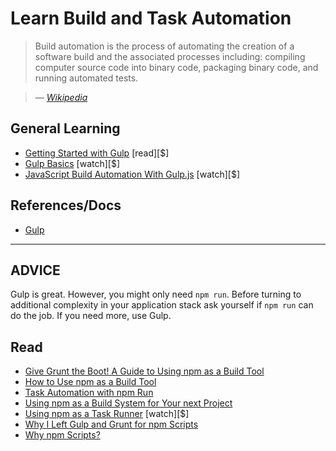 # Learn Build and Task Automation

> Build automation is the process of automating the creation of a software build and the associated processes including: compiling computer source code into binary code, packaging binary code, and running automated tests.

><cite>&#8212; [Wikipedia](https://en.wikipedia.org/wiki/Build_automation)</cite>

## General Learning

- [Getting Started with Gulp](https://www.amazon.com/Getting-Started-Gulp-Travis-Maynard/dp/1784395765?&_encoding=UTF8&tag=frontend-handbook-20&linkCode=ur2&linkId=3eb1e7a868a09b44f90570c56ef5f53b&camp=1789&creative=9325) [read][$]
- [Gulp Basics](http://teamtreehouse.com/library/gulp-basics) [watch][$]
- [JavaScript Build Automation With Gulp.js](http://www.pluralsight.com/courses/javascript-build-automation-gulpjs) [watch][$]

## References/Docs

- [Gulp](https://github.com/gulpjs/gulp/blob/master/docs/getting-started.md)

---

## ADVICE

Gulp is great. However, you might only need `npm run`. Before turning to additional complexity in your application stack ask yourself if `npm run` can do the job. If you need more, use Gulp. 

## Read

- [Give Grunt the Boot! A Guide to Using npm as a Build Tool](http://www.sitepoint.com/guide-to-npm-as-a-build-tool/)
- [How to Use npm as a Build Tool](http://blog.keithcirkel.co.uk/how-to-use-npm-as-a-build-tool/)
- [Task Automation with npm Run](http://substack.net/task_automation_with_npm_run)
- [Using npm as a Build System for Your next Project](https://drublic.de/blog/npm-builds)
- [Using npm as a Task Runner](http://teamtreehouse.com/library/using-npm-as-a-task-runner) [watch][$]
- [Why I Left Gulp and Grunt for npm Scripts](https://medium.freecodecamp.com/why-i-left-gulp-and-grunt-for-npm-scripts-3d6853dd22b8#.z8plsoxxs)
- [Why npm Scripts?](https://css-tricks.com/why-npm-scripts/)





















 






